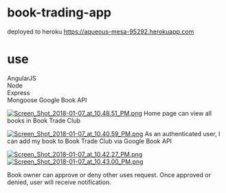 # book-trading-app

deployed to heroku https://aqueous-mesa-95292.herokuapp.com

# use
  AngularJS  
  Node  
  Express  
  Mongoose
  Google Book API
  
[![Screen_Shot_2018-01-07_at_10.48.51_PM.png](https://s14.postimg.org/pi0b2aka9/Screen_Shot_2018-01-07_at_10.48.51_PM.png)](https://postimg.org/image/bobyd8rot/)
Home page can view all books in Book Trade Club

[![Screen_Shot_2018-01-07_at_10.40.59_PM.png](https://s14.postimg.org/f7xw33cf5/Screen_Shot_2018-01-07_at_10.40.59_PM.png)](https://postimg.org/image/rmko3f3x9/)
 As an authenticated user, I can add my book to Book Trade Club via Google Book API
 
 [![Screen_Shot_2018-01-07_at_10.42.27_PM.png](https://s14.postimg.org/c13cjhuk1/Screen_Shot_2018-01-07_at_10.42.27_PM.png)](https://postimg.org/image/lyedck25p/)
 [![Screen_Shot_2018-01-07_at_10.43.00_PM.png](https://s14.postimg.org/j4b7z4uup/Screen_Shot_2018-01-07_at_10.43.00_PM.png)](https://postimg.org/image/bobydc759/)
 
Book owner can approve or deny other uses request. Once approved or denied, user will receive notification.


 

  
